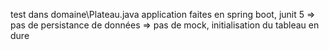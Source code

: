 test dans domaine\Plateau.java
application faites en spring boot, junit 5
=> pas de persistance de données 
=> pas de mock, initialisation du tableau en dure 
